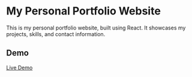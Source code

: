 # My Personal Portfolio Website 

This is my personal portfolio website, built using React. It showcases my projects, skills, and contact information.

## Demo

[Live Demo](https://whatsapp-clone-app-fz.netlify.app/)
